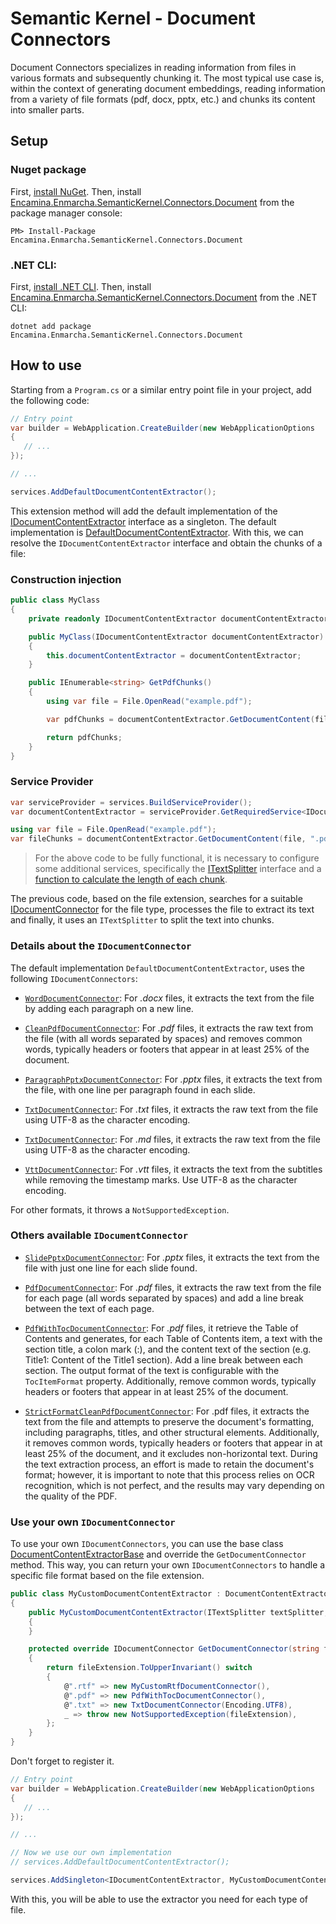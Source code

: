 ﻿# Semantic Kernel - Document Connectors

Document Connectors specializes in reading information from files in various formats and subsequently chunking it. The most typical use case is, within the context of generating document embeddings, reading information from a variety of file formats (pdf, docx, pptx, etc.) and chunks its content into smaller parts.

## Setup

### Nuget package

First, [install NuGet](http://docs.nuget.org/docs/start-here/installing-nuget). Then, install [Encamina.Enmarcha.SemanticKernel.Connectors.Document](ToDo:NugetUrl) from the package manager console:

    PM> Install-Package Encamina.Enmarcha.SemanticKernel.Connectors.Document

### .NET CLI:

First, [install .NET CLI](https://learn.microsoft.com/en-us/dotnet/core/tools/). Then, install [Encamina.Enmarcha.SemanticKernel.Connectors.Document](ToDo:NugetUrl) from the .NET CLI:

    dotnet add package Encamina.Enmarcha.SemanticKernel.Connectors.Document

## How to use

Starting from a `Program.cs` or a similar entry point file in your project, add the following code:
```csharp
// Entry point
var builder = WebApplication.CreateBuilder(new WebApplicationOptions
{
   // ...
});

// ...

services.AddDefaultDocumentContentExtractor();
```

This extension method will add the default implementation of the [IDocumentContentExtractor](../Encamina.Enmarcha.AI.Abstractions/IDocumentContentExtractor.cs) interface as a singleton. The default implementation is [DefaultDocumentContentExtractor](DefaultDocumentContentExtractor.cs). With this, we can resolve the `IDocumentContentExtractor` interface and obtain the chunks of a file:

### Construction injection

```csharp
public class MyClass
{
    private readonly IDocumentContentExtractor documentContentExtractor;

    public MyClass(IDocumentContentExtractor documentContentExtractor)
    {
        this.documentContentExtractor = documentContentExtractor;
    }

    public IEnumerable<string> GetPdfChunks()
    {
        using var file = File.OpenRead("example.pdf");

        var pdfChunks = documentContentExtractor.GetDocumentContent(file, ".pdf");

        return pdfChunks;
    }
}
```

### Service Provider

```csharp
var serviceProvider = services.BuildServiceProvider();
var documentContentExtractor = serviceProvider.GetRequiredService<IDocumentContentExtractor>();

using var file = File.OpenRead("example.pdf");
var fileChunks = documentContentExtractor.GetDocumentContent(file, ".pdf");
```

> For the above code to be fully functional, it is necessary to configure some additional services, specifically the [ITextSplitter](../Encamina.Enmarcha.AI.Abstractions/ITextSplitter.cs) interface and a [function to calculate the length of each chunk](../Encamina.Enmarcha.AI.Abstractions/ILengthFunctions.cs).

The previous code, based on the file extension, searches for a suitable [IDocumentConnector](https://github.com/microsoft/semantic-kernel/blob/76db027273371ea81e6db66afcb1d888cc53b459/dotnet/src/Plugins/Plugins.Document/IDocumentConnector.cs#L10) for the file type, processes the file to extract its text and finally, it uses an `ITextSplitter` to split the text into chunks.

### Details about the `IDocumentConnector`

The default implementation `DefaultDocumentContentExtractor`, uses the following `IDocumentConnectors`:

- [`WordDocumentConnector`](https://github.com/microsoft/semantic-kernel/blob/76db027273371ea81e6db66afcb1d888cc53b459/dotnet/src/Plugins/Plugins.Document/OpenXml/WordDocumentConnector.cs#L13): For *.docx* files, it extracts the text from the file by adding each paragraph on a new line.

- [`CleanPdfDocumentConnector`](Connectors/CleanPdfDocumentConnector.cs): For *.pdf* files, it extracts the raw text from the file (with all words separated by spaces) and removes common words, typically headers or footers that appear in at least 25% of the document.

- [`ParagraphPptxDocumentConnector`](Connectors/ParagraphPptxDocumentConnector.cs): For *.pptx* files, it extracts the text from the file, with one line per paragraph found in each slide.

- [`TxtDocumentConnector`](Connectors/TxtDocumentConnector.cs): For *.txt* files, it extracts the raw text from the file using UTF-8 as the character encoding.

- [`TxtDocumentConnector`](Connectors/TxtDocumentConnector.cs): For *.md* files, it extracts the raw text from the file using UTF-8 as the character encoding.

- [`VttDocumentConnector`](Connectors/VttDocumentConnector.cs): For *.vtt* files, it extracts the text from the subtitles while removing the timestamp marks. Use UTF-8 as the character encoding.

For other formats, it throws a `NotSupportedException`.

### Others available `IDocumentConnector`

- [`SlidePptxDocumentConnector`](Connectors/SlidePptxDocumentConnector.cs): For *.pptx* files, it extracts the text from the file with just one line for each slide found.

- [`PdfDocumentConnector`](Connectors/PdfDocumentConnector.cs): For *.pdf* files, it extracts the raw text from the file for each page (all words separated by spaces) and add a line break between the text of each page.

- [`PdfWithTocDocumentConnector`](Connectors/PdfWithTocDocumentConnector.cs): For *.pdf* files, it retrieve the Table of Contents and generates, for each Table of Contents item, a text with the section title, a colon mark (:), and the content text of the section (e.g. Title1: Content of the Title1 section). Add a line break between each section. The output format of the text is configurable with the `TocItemFormat` property. Additionally, remove common words, typically headers or footers that appear in at least 25% of the document.

- [`StrictFormatCleanPdfDocumentConnector`](Connectors/StrictFormatCleanPdfDocumentConnector.cs): For .pdf files, it extracts the text from the file and attempts to preserve the document's formatting, including paragraphs, titles, and other structural elements. Additionally, it removes common words, typically headers or footers that appear in at least 25% of the document, and it excludes non-horizontal text. During the text extraction process, an effort is made to retain the document's format; however, it is important to note that this process relies on OCR recognition, which is not perfect, and the results may vary depending on the quality of the PDF.

### Use your own `IDocumentConnector` 

To use your own `IDocumentConnectors`, you can use the base class [DocumentContentExtractorBase](DocumentContentExtractorBase.cs) and override the `GetDocumentConnector` method. This way, you can return your own `IDocumentConnectors` to handle a specific file format based on the file extension.
```csharp
public class MyCustomDocumentContentExtractor : DocumentContentExtractorBase
{
    public MyCustomDocumentContentExtractor(ITextSplitter textSplitter, Func<string, int> lengthFunction) : base(textSplitter, lengthFunction)
    {
    }

    protected override IDocumentConnector GetDocumentConnector(string fileExtension)
    {
        return fileExtension.ToUpperInvariant() switch
        {
            @".rtf" => new MyCustomRtfDocumentConnector(),
            @".pdf" => new PdfWithTocDocumentConnector(),
            @".txt" => new TxtDocumentConnector(Encoding.UTF8),
            _ => throw new NotSupportedException(fileExtension),
        };
    }
}
```

Don't forget to register it.

```csharp
// Entry point
var builder = WebApplication.CreateBuilder(new WebApplicationOptions
{
   // ...
});

// ...

// Now we use our own implementation
// services.AddDefaultDocumentContentExtractor();

services.AddSingleton<IDocumentContentExtractor, MyCustomDocumentContentExtractor>();
```

With this, you will be able to use the extractor you need for each type of file.